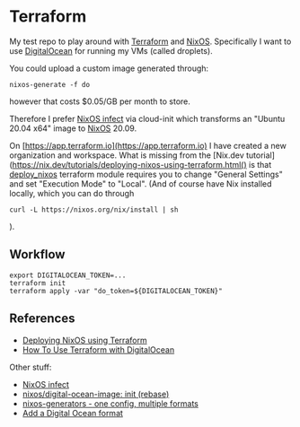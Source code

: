# Terraform

My test repo to play around with [Terraform](https://terraform.io) and [NixOS](https://nixos.org).
Specifically I want to use [DigitalOcean](https://www.digitalocean.com) for running my VMs (called droplets).

You could upload a custom image generated through:
```
nixos-generate -f do
```
however that costs $0.05/GB per month to store.

Therefore I prefer [NixOS infect](https://github.com/elitak/nixos-infect) via cloud-init which transforms an "Ubuntu 20.04 x64" image to
[NixOS](https://nixos.org) 20.09.

On [https://app.terraform.io](https://app.terraform.io) I have created a new organization and workspace. What is missing from
the [Nix.dev tutorial](https://nix.dev/tutorials/deploying-nixos-using-terraform.html() is that [deploy_nixos](https://github.com/tweag/terraform-nixos/tree/master/deploy_nixos#readme)
terraform module requires you to change "General Settings" and set "Execution Mode" to "Local". (And of course have Nix installed locally, which you can do through
```
curl -L https://nixos.org/nix/install | sh
```
).

## Workflow

```
export DIGITALOCEAN_TOKEN=...
terraform init
terraform apply -var "do_token=${DIGITALOCEAN_TOKEN}"
```

## References

* [Deploying NixOS using Terraform](https://nix.dev/tutorials/deploying-nixos-using-terraform.html)
* [How To Use Terraform with DigitalOcean](https://www.digitalocean.com/community/tutorials/how-to-use-terraform-with-digitalocean)

Other stuff:

* [NixOS infect](https://github.com/elitak/nixos-infect) 
* [nixos/digital-ocean-image: init (rebase)](https://github.com/NixOS/nixpkgs/pull/66978)
* [nixos-generators - one config, multiple formats](https://github.com/nix-community/nixos-generators)
* [Add a Digital Ocean format](https://github.com/nix-community/nixos-generators/pull/47)




